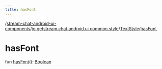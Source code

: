 ```yaml
---
title: hasFont
---
```

/[stream-chat-android-ui-components](../../index.md)/[io.getstream.chat.android.ui.common.style](../index.md)/[TextStyle](index.md)/[hasFont](hasFont.md)  
  
  
  
# hasFont  
fun [hasFont](hasFont.md)(): [Boolean](https://kotlinlang.org/api/latest/jvm/stdlib/kotlin/-boolean/index.html)
